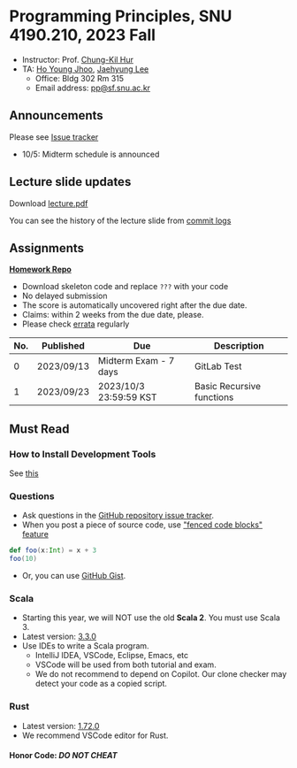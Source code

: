 # Programming Principles, SNU 4190.210, 2023 Fall

- Instructor: Prof. [Chung-Kil Hur](http://sf.snu.ac.kr/gil.hur)
- TA: [Ho Young Jhoo](https://sf.snu.ac.kr/hoyoung.jhoo/), [Jaehyung Lee](https://sf.snu.ac.kr/jaehyung.lee/)
  - Office: Bldg 302 Rm 315
  - Email address: pp@sf.snu.ac.kr

## Announcements

Please see [Issue tracker](https://github.com/snu-sf-class/pp202302/issues)

- 10/5: Midterm schedule is announced

## Lecture slide updates

Download [lecture.pdf](https://github.com/snu-sf-class/pp202302/blob/main/lecture.pdf)

You can see the history of the lecture slide from [commit logs](https://github.com/snu-sf-class/pp202302/commits/main)

## Assignments

[**Homework Repo**](https://git.kinetc.net:20102)

- Download skeleton code and replace `???` with your code
- No delayed submission
- The score is automatically uncovered right after the due date.
- Claims: within 2 weeks from the due date, please.
- Please check [errata](https://github.com/snu-sf-class/pp202302/issues/1) regularly

| No. | Published | Due | Description |
| --- | --------- | --- | ----------- |
| 0   | 2023/09/13 | Midterm Exam - 7 days | GitLab Test |
| 1   | 2023/09/23 | 2023/10/3 23:59:59 KST | Basic Recursive functions |

## Must Read

### How to Install Development Tools

See [this](https://merhs.notion.site/1-749e2bf3caef4023a222186fea38a5ae?pvs=4)

### Questions

- Ask questions in the [GitHub repository issue tracker](https://github.com/snu-sf-class/pp202302/issues).
- When you post a piece of source code, use ["fenced code blocks" feature](https://help.github.com/articles/creating-and-highlighting-code-blocks/)
```scala
def foo(x:Int) = x + 3
foo(10)
```
- Or, you can use [GitHub Gist](https://gist.github.com/).

### Scala

- Starting this year, we will NOT use the old **Scala 2**. You must use Scala 3.
- Latest version: [3.3.0](https://www.scala-lang.org/)
- Use IDEs to write a Scala program.
  - IntelliJ IDEA, VSCode, Eclipse, Emacs, etc
  - VSCode will be used from both tutorial and exam.
  - We do not recommend to depend on Copilot. Our clone checker may detect your code as a copied script.

### Rust

- Latest version: [1.72.0](https://www.rust-lang.org)
- We recommend VSCode editor for Rust.

#### Honor Code: _DO NOT CHEAT_
